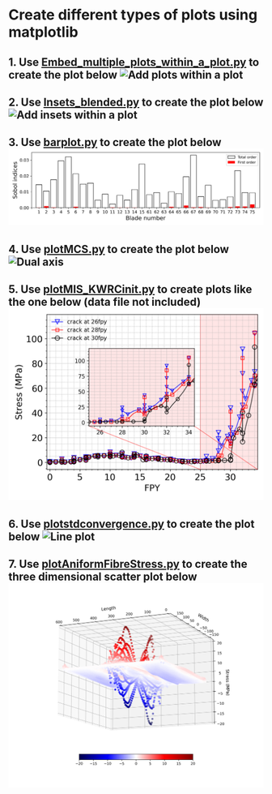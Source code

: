 # Create different types of plots using **matplotlib**


## 1. Use [Embed_multiple_plots_within_a_plot.py](./Embed_multiple_plots_within_a_plot.py) to create the plot below ![Add plots within a plot](./Plot_within_a_plot/plots_inside_a_plot.png)


## 2. Use [Insets_blended.py](./Insets_blended.py) to create the plot below ![Add insets within a plot](./Insets/Insets.png)

## 3. Use [barplot.py](./barplot.py) to create the plot below ![Bar plots](./barplots/SobolaxialBE.png)

## 4. Use [plotMCS.py](./plotMCS.py) to create the plot below ![Dual axis](./DualAxisPlot/MCSavgpress.png)

## 5. Use [plotMIS_KWRCinit.py](./plotMIPS_KWRCinit.py) to create plots like the one below (data file not included) ![plot within a plot](./Plot_within_a_plot/MPS_SRGW_KWRCinit.png)

## 6. Use [plotstdconvergence.py](./plotstdconvergence.py) to create the plot below ![Line plot](./Lineplot/STDm1eo8.png)

## 7. Use [plotAniformFibreStress.py](./PlotAniformFibreStress.py) to create the three dimensional scatter plot below ![3D-ScatterPlot](3Dscatterplot/FibreStress2_Ply7.png)